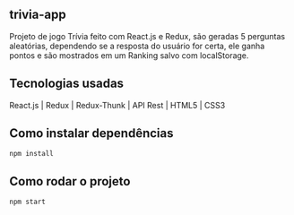 ## trivia-app
Projeto de jogo Trívia feito com React.js e Redux, são geradas 5 perguntas aleatórias, dependendo se a resposta do usuário for certa, ele ganha pontos e são mostrados em um Ranking salvo com localStorage. 

## Tecnologias usadas
React.js | Redux | Redux-Thunk | API Rest | HTML5 | CSS3

## Como instalar dependências
`npm install`

## Como rodar o projeto
`npm start`
